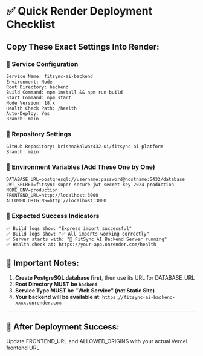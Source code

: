# ✅ Quick Render Deployment Checklist

## Copy These Exact Settings Into Render:

### 🔧 Service Configuration
```
Service Name: fitsync-ai-backend
Environment: Node
Root Directory: backend
Build Command: npm install && npm run build
Start Command: npm start
Node Version: 18.x
Health Check Path: /health
Auto-Deploy: Yes
Branch: main
```

### 🔧 Repository Settings
```
GitHub Repository: krishnakalwar432-ui/fitsync-ai-platform
Branch: main
```

### 🔧 Environment Variables (Add These One by One)
```
DATABASE_URL=postgresql://username:password@hostname:5432/database
JWT_SECRET=fitsync-super-secure-jwt-secret-key-2024-production
NODE_ENV=production
FRONTEND_URL=http://localhost:3000
ALLOWED_ORIGINS=http://localhost:3000
```

### 🔧 Expected Success Indicators
```
✅ Build logs show: "Express import successful"
✅ Build logs show: "✅ All imports working correctly"
✅ Server starts with: "🚀 FitSync AI Backend Server running"
✅ Health check at: https://your-app.onrender.com/health
```

## 🚨 Important Notes:
1. **Create PostgreSQL database first**, then use its URL for DATABASE_URL
2. **Root Directory MUST be `backend`**
3. **Service Type MUST be "Web Service" (not Static Site)**
4. **Your backend will be available at**: `https://fitsync-ai-backend-xxxx.onrender.com`

---
## 🔗 After Deployment Success:
Update FRONTEND_URL and ALLOWED_ORIGINS with your actual Vercel frontend URL.